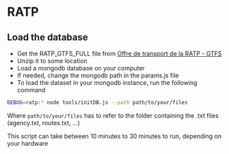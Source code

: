 # RATP

## Load the database

* Get the RATP\_GTFS\_FULL file from [Offre de transport de la RATP -
GTFS](https://data.ratp.fr/explore/dataset/offre-transport-de-la-ratp-format-gtfs/information/)
* Unzip it to some location
* Load a mongodb database on your computer
* If needed, change the mongodb path in the params.js file
* To load the dataset in your mongodb instance, run the following command
```bash
DEBUG=ratp:* node tools/initDB.js --path path/to/your/files
```
Where `path/to/your/files` has to refer to the folder containing the .txt files
(agency.txt, routes.txt, ...)

This script can take between 10 minutes to 30 minutes to run, depending on your hardware
